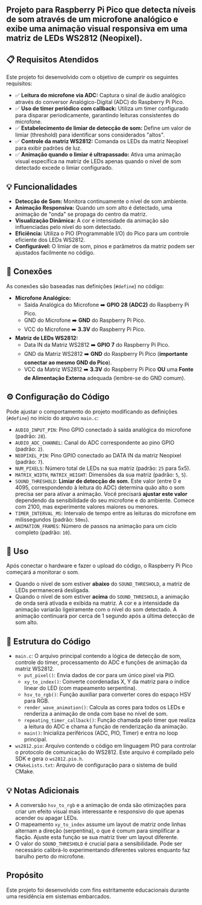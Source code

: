 ## Projeto para Raspberry Pi Pico que detecta níveis de som através de um microfone analógico e exibe uma animação visual responsiva em uma matriz de LEDs WS2812 (Neopixel).

## 📋 Requisitos Atendidos

Este projeto foi desenvolvido com o objetivo de cumprir os seguintes requisitos:

- ✅ **Leitura do microfone via ADC:** Captura o sinal de áudio analógico através do conversor Analógico-Digital (ADC) do Raspberry Pi Pico.
- ✅ **Uso de timer periódico com callback:** Utiliza um timer configurado para disparar periodicamente, garantindo leituras consistentes do microfone.
- ✅ **Estabelecimento de limiar de detecção de som:** Define um valor de limiar (threshold) para identificar sons considerados "altos".
- ✅ **Controle da matriz WS2812:** Comanda os LEDs da matriz Neopixel para exibir padrões de luz.
- ✅ **Animação quando o limiar é ultrapassado:** Ativa uma animação visual específica na matriz de LEDs apenas quando o nível de som detectado excede o limiar configurado.

## 💡 Funcionalidades

  * **Detecção de Som:** Monitora continuamente o nível de som ambiente.
  * **Animação Responsiva:** Quando um som alto é detectado, uma animação de "onda" se propaga do centro da matriz.
  * **Visualização Dinâmica:** A cor e intensidade da animação são influenciadas pelo nível do som detectado.
  * **Eficiência:** Utiliza o PIO (Programmable I/O) do Pico para um controle eficiente dos LEDs WS2812.
  * **Configurável:** O limiar de som, pinos e parâmetros da matriz podem ser ajustados facilmente no código.

## 🔌 Conexões

As conexões são baseadas nas definições (`#define`) no código:

  * **Microfone Analógico:**
      * Saída Analógica do Microfone ➡️ **GPIO 28 (ADC2)** do Raspberry Pi Pico.
      * GND do Microfone ➡️ **GND** do Raspberry Pi Pico.
      * VCC do Microfone ➡️ **3.3V** do Raspberry Pi Pico.
  * **Matriz de LEDs WS2812:**
      * Data IN da Matriz WS2812 ➡️ **GPIO 7** do Raspberry Pi Pico.
      * GND da Matriz WS2812 ➡️ **GND** do Raspberry Pi Pico (**importante conectar ao mesmo GND do Pico**).
      * VCC da Matriz WS2812 ➡️ **3.3V** do Raspberry Pi Pico **OU** uma **Fonte de Alimentação Externa** adequada (lembre-se do GND comum).

## ⚙️ Configuração do Código

Pode ajustar o comportamento do projeto modificando as definições (`#define`) no início do arquivo `main.c`:

  * `AUDIO_INPUT_PIN`: Pino GPIO conectado à saída analógica do microfone (padrão: `28`).
  * `AUDIO_ADC_CHANNEL`: Canal do ADC correspondente ao pino GPIO (padrão: `2`).
  * `NEOPIXEL_PIN`: Pino GPIO conectado ao DATA IN da matriz Neopixel (padrão: `7`).
  * `NUM_PIXELS`: Número total de LEDs na sua matriz (padrão: `25` para 5x5).
  * `MATRIX_WIDTH`, `MATRIX_HEIGHT`: Dimensões da sua matriz (padrão: `5`, `5`).
  * `SOUND_THRESHOLD`: **Limiar de detecção de som.** Este valor (entre 0 e 4095, correspondendo à leitura do ADC) determina quão alto o som precisa ser para ativar a animação. Você precisará **ajustar este valor** dependendo da sensibilidade do seu microfone e do ambiente. Comece com 2100, mas experimente valores maiores ou menores.
  * `TIMER_INTERVAL_MS`: Intervalo de tempo entre as leituras do microfone em milissegundos (padrão: `50ms`).
  * `ANIMATION_FRAMES`: Número de passos na animação para um ciclo completo (padrão: `10`).

## 🚀 Uso

Após conectar o hardware e fazer o upload do código, o Raspberry Pi Pico começará a monitorar o som.

  * Quando o nível de som estiver **abaixo** do `SOUND_THRESHOLD`, a matriz de LEDs permanecerá desligada.
  * Quando o nível de som estiver **acima** do `SOUND_THRESHOLD`, a animação de onda será ativada e exibida na matriz. A cor e a intensidade da animação variarão ligeiramente com o nível do som detectado. A animação continuará por cerca de 1 segundo após a última detecção de som alto.

## 🚶 Estrutura do Código

  * `main.c`: O arquivo principal contendo a lógica de detecção de som, controle do timer, processamento do ADC e funções de animação da matriz WS2812.
      * `put_pixel()`: Envia dados de cor para um único pixel via PIO.
      * `xy_to_index()`: Converte coordenadas X, Y da matriz para o índice linear do LED (com mapeamento serpentina).
      * `hsv_to_rgb()`: Função auxiliar para converter cores do espaço HSV para RGB.
      * `render_wave_animation()`: Calcula as cores para todos os LEDs e renderiza a animação de onda com base no nível de som.
      * `repeating_timer_callback()`: Função chamada pelo timer que realiza a leitura do ADC e chama a função de renderização da animação.
      * `main()`: Inicializa periféricos (ADC, PIO, Timer) e entra no loop principal.
  * `ws2812.pio`: Arquivo contendo o código em linguagem PIO para controlar o protocolo de comunicação do WS2812. Este arquivo é compilado pelo SDK e gera o `ws2812.pio.h`.
  * `CMakeLists.txt`: Arquivo de configuração para o sistema de build CMake.

## 💡 Notas Adicionais

  * A conversão `hsv_to_rgb` e a animação de onda são otimizações para criar um efeito visual mais interessante e responsivo do que apenas acender ou apagar LEDs.
  * O mapeamento `xy_to_index` assume um layout de matriz onde linhas alternam a direção (serpentina), o que é comum para simplificar a fiação. Ajuste esta função se sua matriz tiver um layout diferente.
  * O valor do `SOUND_THRESHOLD` é crucial para a sensibilidade. Pode ser necessário calibrá-lo experimentando diferentes valores enquanto faz barulho perto do microfone.

## Propósito

Este projeto foi desenvolvido com fins estritamente educacionais durante uma residência em sistemas embarcados.
